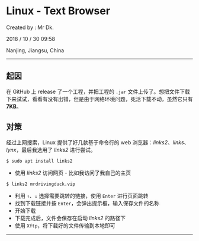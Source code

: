 # Linux - Text Browser

Created by : Mr Dk.

2018 / 10 / 30 09:58

Nanjing, Jiangsu, China

---

## 起因

在 GitHub 上 release 了一个工程，并把工程的 `.jar` 文件上传了。想把文件下载下来试试，看看有没有出错，但是由于网络环境问题，死活下载不动，虽然它只有 **7KB**。

## 对策

经过上网搜索，Linux 提供了好几款基于命令行的 web 浏览器：*links2*、*links*、*lynx*，最后我选用了 *links2* 进行尝试。

```console
$ sudo apt install links2
```

* 使用 *links2* 访问网页 - 比如我访问了我自己的主页

```console
$ links2 mrdrivingduck.vip
```

* 利用 `↑`、`↓` 选择需要跳转的链接，使用 `Enter` 进行页面跳转
* 找到下载链接并按 `Enter`，会弹出提示框，输入保存文件的名称
* 开始下载
* 下载完成后，文件会保存在启动 *links2* 的路径下
* 使用 `Xftp`，将下载好的文件传输到本地即可

---

